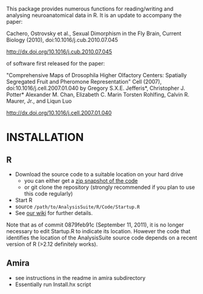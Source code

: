 This package provides numerous functions for reading/writing and analysing neuroanatomical data in R.  It is an update to accompany the paper:

Cachero, Ostrovsky et al., Sexual Dimorphism in the Fly Brain, Current Biology (2010), doi:10.1016/j.cub.2010.07.045

http://dx.doi.org/10.1016/j.cub.2010.07.045

of software first released for the paper:

"Comprehensive Maps of Drosophila Higher Olfactory Centers: 
Spatially Segregated Fruit and Pheromone Representation"
Cell (2007), doi:10.1016/j.cell.2007.01.040
by Gregory S.X.E. Jefferis*, Christopher J. Potter*
Alexander M. Chan, Elizabeth C. Marin
Torsten Rohlfing, Calvin R. Maurer, Jr., and Liqun Luo

http://dx.doi.org/10.1016/j.cell.2007.01.040

INSTALLATION
============
R
-

  * Download the source code to a suitable location on your hard drive
    * you can either get a [zip snapshot of the code](https://github.com/jefferis/AnalysisSuite/zipball/master)
    * or git clone the repository (strongly recommended if you plan to use this code regularly)
  * Start R
  * source `/path/to/AnalysisSuite/R/Code/Startup.R`
  * See [our wiki](http://flybrain.mrc-lmb.cam.ac.uk/dokuwiki/doku.php?id=warping_manual:start) for further details.

Note that as of commit 0879feb91c (September 11, 2011), it is no longer necessary to edit Startup.R to indicate its location. However the code that identifies the location of the AnalysisSuite source code depends on a recent version of R (>2.12 definitely works).

Amira
-----
  * see instructions in the readme in amira subdirectory
  * Essentially run Install.hx script